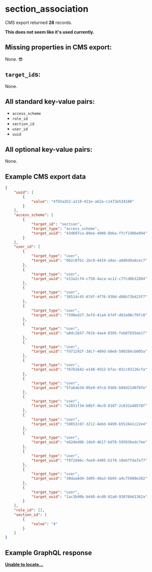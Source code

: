 # section_association

CMS export returned **28** records.

**This does not seem like it's used currently.**

## Missing properties in CMS export:

None. 😎

## `target_id`s:

None.

## All standard key-value pairs:

- `access_scheme`
- `role_id`
- `section_id`
- `user_id`
- `uuid`

## All optional key-value pairs:

None.

## Example CMS export data

```json
{
    "uuid": [
        {
            "value": "4f93a2b2-a118-421e-a62a-c1473e534180"
        }
    ],
    "access_scheme": [
        {
            "target_id": "section",
            "target_type": "access_scheme",
            "target_uuid": "43d697ca-89ee-4000-8b6a-ffcf1406e094"
        }
    ],
    "user_id": [
        {
            "target_type": "user",
            "target_uuid": "0b2c0fb1-1bc9-4419-a9ac-a0d6d9a8cec7"
        },
        {
            "target_type": "user",
            "target_uuid": "e13a2cf4-c758-4aca-ac12-c77cd8b12884"
        },
        {
            "target_type": "user",
            "target_uuid": "36514c45-67df-4f76-938d-d86b73b423f7"
        },
        {
            "target_type": "user",
            "target_uuid": "7590ed27-3efd-41a4-b7df-d63a98cf0fc0"
        },
        {
            "target_type": "user",
            "target_uuid": "a8dc1b57-781b-4ae4-8395-feb87b55de1f"
        },
        {
            "target_type": "user",
            "target_uuid": "fd71292f-3dc7-409d-b0e8-500204cb005a"
        },
        {
            "target_type": "user",
            "target_uuid": "767b1642-e148-4552-bfac-03cc93126cfa"
        },
        {
            "target_type": "user",
            "target_uuid": "5fa6ab34-05e9-4fcd-936b-b04d21d6f8fe"
        },
        {
            "target_type": "user",
            "target_uuid": "e2851f34-b8bf-4bc0-8187-2c632a40578f"
        },
        {
            "target_type": "user",
            "target_uuid": "59853c07-3212-4ebd-8499-b552641c22e4"
        },
        {
            "target_type": "user",
            "target_uuid": "e62ded06-1de9-4617-bd70-595036edc7ee"
        },
        {
            "target_type": "user",
            "target_uuid": "f972d46c-fee9-4405-b170-10eb7fda7e77"
        },
        {
            "target_type": "user",
            "target_uuid": "38daa8d4-3d05-48a3-bb95-a9c75988e382"
        },
        {
            "target_type": "user",
            "target_uuid": "1ac3b90b-b448-4cd0-82a0-93076b61362a"
        }
    ],
    "role_id": [],
    "section_id": [
        {
            "value": "4"
        }
    ]
}
```

## Example GraphQL response

**[Unable to locate...](../../../../../../.cache/localhost/drupal/pages.json)**
